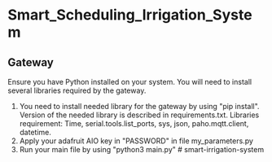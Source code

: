 # Smart_Scheduling_Irrigation_System

## Gateway

Ensure you have Python installed on your system. You will need to install several libraries required by the gateway.
1. You need to install needed library for the gateway by using "pip install". Version of the needed library is described in requirements.txt. Libraries requirement: Time, serial.tools.list_ports, sys, json, paho.mqtt.client, datetime.
2. Apply your adafruit AIO key in "PASSWORD" in file my_parameters.py
3. Run your main file by using "python3 main.py"
#   s m a r t - i r r i g a t i o n - s y s t e m  
 